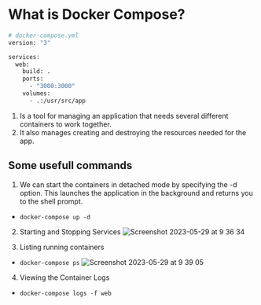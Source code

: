 # What is Docker Compose? 

```bash
# docker-compose.yml
version: "3"

services:
  web:
    build: .
    ports:
      - "3000:3000"
    volumes:
      - .:/usr/src/app
```

1. Is a tool for managing an application that needs several different containers to work together.
2. It also manages creating and destroying the resources needed for the app.

## Some usefull commands
1. We can start the containers in detached mode by specifying the -d option. This launches the application in the background and returns you to the shell prompt.
- `docker-compose up -d`

2. Starting and Stopping Services
![Screenshot 2023-05-29 at 9 36 34](https://github.com/daniel-enqz/ruby-corners-100/assets/72522628/664a75bb-041c-4d98-8f87-e6fd978fb1b0)

3. Listing running containers
- `docker-compose ps`
![Screenshot 2023-05-29 at 9 39 05](https://github.com/daniel-enqz/ruby-corners-100/assets/72522628/4e1e6ffb-7022-460c-b61a-63db05234c36)

4. Viewing the Container Logs
- `docker-compose logs -f web` 

